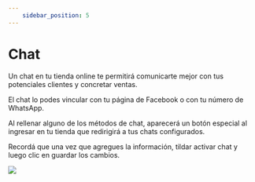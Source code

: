 ```yaml
---
    sidebar_position: 5
---
```


# Chat

Un chat en tu tienda online te permitirá comunicarte mejor con tus potenciales clientes y concretar ventas.

El chat lo podes vincular con tu página de Facebook o con tu número de WhatsApp.

Al rellenar alguno de los métodos de chat, aparecerá un botón especial al ingresar en tu tienda que redirigirá a tus chats configurados.

Recordá que una vez que agregues la información, tildar activar chat y luego clic en guardar los cambios.

![](/Fotos/Configuraciones/chat1.png)